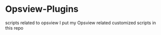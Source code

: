 # Opsview-Plugins
scripts related to opsview
I put my Opsview related customized scripts in this repo
